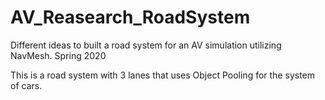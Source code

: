 # AV_Reasearch_RoadSystem
Different ideas to built a road system for an AV simulation utilizing NavMesh. Spring 2020

This is a road system with 3 lanes that uses Object Pooling for the system of cars.
